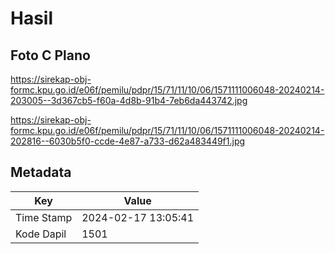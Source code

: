 # Hasil

## Foto C Plano

https://sirekap-obj-formc.kpu.go.id/e06f/pemilu/pdpr/15/71/11/10/06/1571111006048-20240214-203005--3d367cb5-f60a-4d8b-91b4-7eb6da443742.jpg

https://sirekap-obj-formc.kpu.go.id/e06f/pemilu/pdpr/15/71/11/10/06/1571111006048-20240214-202816--6030b5f0-ccde-4e87-a733-d62a483449f1.jpg


## Metadata

| Key        | Value               |
| ---------- | ------------------- |
| Time Stamp | 2024-02-17 13:05:41 |
| Kode Dapil | 1501                |



